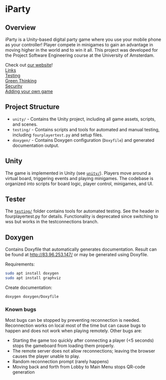 # iParty

## Overview
iParty is a Unity-based digital party game where you use your mobile phone as your controller! Player compete in minigames to gain an advantage in moving higher in the world and to win it all. This project was developed for the Project Software Engineering course at the University of Amsterdam.

Check out [our website](http://83.96.253.147/)!<br>
[Links](http://83.96.253.147/d2/d15/md_files.html)<br>
[Testing](http://83.96.253.147/de/d6a/md_testing.html)<br>
[Green Thinking](http://83.96.253.147/de/dc7/md_greenthinking.html)<br>
[Security](http://83.96.253.147/d3/d79/md_security.html)<br>
[Adding your own game](http://83.96.253.147/db/d3d/md_buildinggame.html)<br>


## Project Structure
- `unity/` - Contains the Unity project, including all game assets, scripts, and scenes.
- `testing/` - Contains scripts and tools for automated and manual testing, including `fourplayertest.py` and setup files.
- `doxygen/` - Contains Doxygen configuration (`Doxyfile`) and generated documentation output.

## Unity
The game is implemented in Unity (see [`unity/`](unity/)).
Players move around a virtual board, triggering events and playing minigames. The codebase is organized into scripts for board logic, player control, minigames, and UI.

## Tester
The [`testing/`](testing/) folder contains tools for automated testing. See the header in fourplayertest.py for details. Functionality is deprecated since switching to wss but works in the testconnections branch.

## Doxygen
Contains Doxyfile that automatically generates documentation. Result can be found at http://83.96.253.147/ or may be generated using Doxyfile.

Requirements:
```bash
sudo apt install doxygen
sudo apt install graphviz
```

Create documentation:
```bash
doxygen doxygen/Doxyfile
```

### Known bugs
Most bugs can be stopped by preventing reconnection is needed. Reconnection works on local most of the time but can cause bugs to happen and does not work when playing remotely. Other bugs are:

- Starting the game too quickly after connecting a player (<5 seconds) stops the gameboard from loading them properly.
- The remote server does not allow reconnections; leaving the browser causes the player unable to play.
- Random reconnection prompt (rarely happens)
- Moving back and forth from Lobby to Main Menu stops QR-code generation
